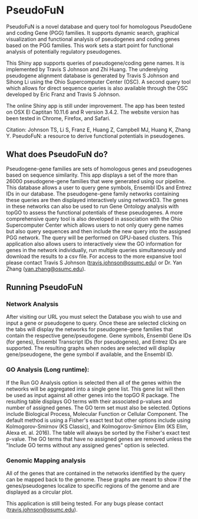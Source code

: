 # PseudoFuN
PseudoFuN is a novel database and query tool for homologous PseudoGene and coding Gene (PGG) families.
It supports dynamic search, graphical visualization and functional analysis of pseudogenes and coding genes based on the PGG families. 
This work sets a start point for functional analysis of potentially regulatory pseudogenes.

This Shiny app supports queries of pseudogene/coding gene names. It is implemented by Travis S Johnson and Zhi Huang. 
The underelying pseudogene alignment database is generated by Travis S Johnson and Sihong Li using the Ohio Supercomputer Center (OSC). 
A second query tool which allows for direct sequence queries is also available through the OSC developed by Eric Franz and Travis S Johnson. 

The online Shiny app is still under improvement. The app has been tested on OSX El Captitan 10.11.6 and R version 3.4.2. 
The website version has been tested in Chrome, Firefox, and Safari.

Citation: Johnson TS, Li S, Franz E, Huang Z, Campbell MJ, Huang K, Zhang Y. PseudoFuN: a resource to derive functional potentials in pseudogenes.

## What does PseudoFuN do?
Pseudogene-gene families are sets of homologous genes and pseudogenes
based on sequence similarity. This app displays a set of the more than 26000
pseudogene-gene families that were generated using our pipeline. This database allows a
user to query gene symbols, Ensembl IDs and Entrez IDs in our database. The
pseudogene-gene family networks containing these queries are then displayed interactively
using networkD3. The genes in these networks can also be used to run Gene Ontology analysis
with topGO to assess the functional potentials of these pseudogenes. 
A more comprehensive query tool is also developed in association with the Ohio Supercomputer Center which
allows users to not only query gene names but also query sequences and then include the new query into
the assigned PGG network. The query will be performed on GPU-based clusters. This application also allows users to interactively view the GO
information for genes in the network individually, run multiple queries simultaneously and
download the results to a csv file.  For access to the more expansive tool please contact
Travis S Johnson (travis.johnson@osumc.edu) or Dr. Yan Zhang (yan.zhang@osumc.edu).

## Running PseudoFuN
### Network Analysis
After visiting our URL you must select the Database you wish to use and input a gene or
pseudogene to query. Once these are selected clicking on the tabs will display the networks
for pseudogene-gene families that contain the respective gene/pseudogene. Gene symbols,
Ensembl Gene IDs (for genes), Ensembl Transcript IDs (for pseudogenes), and Entrez IDs are
supported. The resulting graphs when nodes are selected will display gene/pseudogene, the
gene symbol if available, and the Ensembl ID.

### GO Analysis (Long runtime):
If the Run GO Analysis option is selected then all of the genes within the networks will be
aggregated into a single gene list. This gene list will then be used as input against all
other genes into the topGO R package. The resulting table displays GO terms with their
associated p-values and number of assigned genes. The GO term set must also be selected.
Options include Biological Process, Molecular Function or Cellular Component. The default
method is using a Fisher's exact test but other options include using Kolmogorov-Smirnov (KS
Classic), and Kolmogorov-Smirnov Elim (KS Elim, Alexa et. al. 2016). The table will always
be sorted by the Fisher's exact test p-value. The GO terms that have no assigned genes are removed
unless the "Include GO terms without any assigned genes" option is selected.

### Genomic Mapping analysis
All of the genes that are contained in the networks identified by the query can be mapped
back to the genome. These graphs are meant to show if the genes/pseudogenes localize to
specific regions of the genome and are displayed as a circular plot.

This application is still being tested. For any bugs please contact (travis.johnson@osumc.edu).
